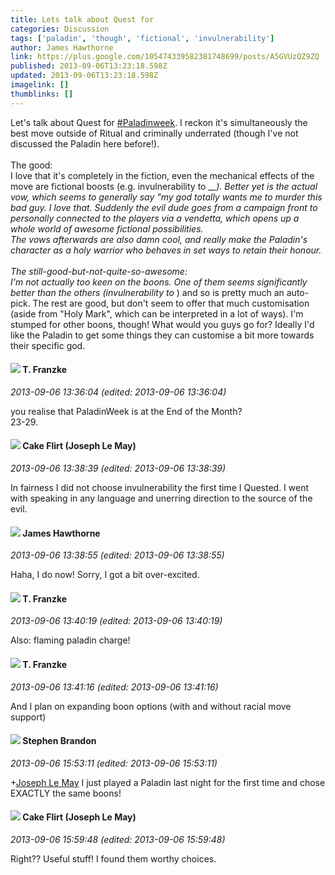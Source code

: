 ```yaml
---
title: Lets talk about Quest for
categories: Discussion
tags: ['paladin', 'though', 'fictional', 'invulnerability']
author: James Hawthorne
link: https://plus.google.com/105474339582381748699/posts/A5GVUzQZ9ZQ
published: 2013-09-06T13:23:18.598Z
updated: 2013-09-06T13:23:18.598Z
imagelink: []
thumblinks: []
---
```


Let&#39;s talk about Quest for <a rel="nofollow" class="ot-hashtag" href="https://plus.google.com/s/%23Paladinweek/posts">#Paladinweek</a>. I reckon it&#39;s simultaneously the best move outside of Ritual and criminally underrated (though I&#39;ve not discussed the Paladin here before!). <br /><br />The good:<br />I love that it&#39;s completely in the fiction, even the mechanical effects of the move are fictional boosts (e.g. invulnerability to <i>___</i>). Better yet is the actual vow, which seems to generally say &quot;my god totally wants me to murder this bad guy. I love that. Suddenly the evil dude goes from a campaign front to personally connected to the players via a vendetta, which opens up a whole world of awesome fictional possibilities. <br />The vows afterwards are also damn cool, and really make the Paladin&#39;s character as a holy warrior who behaves in set ways to retain their honour. <br /><br />The still-good-but-not-quite-so-awesome:<br />I&#39;m not actually too keen on the boons. One of them seems significantly better than the others (invulnerability to <i>_</i>) and so is pretty much an auto-pick. The rest are good, but don&#39;t seem to offer that much customisation (aside from &quot;Holy Mark&quot;, which can be interpreted in a lot of ways). I&#39;m stumped for other boons, though! What would you guys go for? Ideally I&#39;d like the Paladin to get some things they can customise a bit more towards their specific god.
<div id='comment z133zlcwjxynxdbtq23pshwaqqqtw1zhy04'>
  <h4><img src='{{site.baseurl}}//images/avatars/110330901807759406775_photo.jpg'> T. Franzke</h4>
      <p><cite>2013-09-06 13:36:04 (edited: 2013-09-06 13:36:04)</cite></p>
        <p>you realise that PaladinWeek is at the End of the Month? <br />23-29.</p>
</div>
        

<div id='comment z133zlcwjxynxdbtq23pshwaqqqtw1zhy04'>
  <h4><img src='{{site.baseurl}}//images/avatars/118274317738578754478_photo.jpg'> Cake Flirt (Joseph Le May)</h4>
      <p><cite>2013-09-06 13:38:39 (edited: 2013-09-06 13:38:39)</cite></p>
        <p>In fairness I did not choose invulnerability the first time I Quested. I went with speaking in any language and unerring direction to the source of the evil.</p>
</div>
        

<div id='comment z133zlcwjxynxdbtq23pshwaqqqtw1zhy04'>
  <h4><img src='{{site.baseurl}}//images/avatars/105474339582381748699_photo.jpg'> James Hawthorne</h4>
      <p><cite>2013-09-06 13:38:55 (edited: 2013-09-06 13:38:55)</cite></p>
        <p>Haha, I do now! Sorry, I got a bit over-excited. </p>
</div>
        

<div id='comment z133zlcwjxynxdbtq23pshwaqqqtw1zhy04'>
  <h4><img src='{{site.baseurl}}//images/avatars/110330901807759406775_photo.jpg'> T. Franzke</h4>
      <p><cite>2013-09-06 13:40:19 (edited: 2013-09-06 13:40:19)</cite></p>
        <p>Also: flaming paladin charge!</p>
</div>
        

<div id='comment z133zlcwjxynxdbtq23pshwaqqqtw1zhy04'>
  <h4><img src='{{site.baseurl}}//images/avatars/110330901807759406775_photo.jpg'> T. Franzke</h4>
      <p><cite>2013-09-06 13:41:16 (edited: 2013-09-06 13:41:16)</cite></p>
        <p>And I plan on expanding boon options (with and without racial move support)</p>
</div>
        

<div id='comment z133zlcwjxynxdbtq23pshwaqqqtw1zhy04'>
  <h4><img src='{{site.baseurl}}//images/avatars/104590511716282177346_photo.jpg'> Stephen Brandon</h4>
      <p><cite>2013-09-06 15:53:11 (edited: 2013-09-06 15:53:11)</cite></p>
        <p><span class="proflinkWrapper"><span class="proflinkPrefix">+</span><a class="proflink" href="https://plus.google.com/118274317738578754478" oid="118274317738578754478">Joseph Le May</a></span> I just played a Paladin last night for the first time and chose EXACTLY the same boons!</p>
</div>
        

<div id='comment z133zlcwjxynxdbtq23pshwaqqqtw1zhy04'>
  <h4><img src='{{site.baseurl}}//images/avatars/118274317738578754478_photo.jpg'> Cake Flirt (Joseph Le May)</h4>
      <p><cite>2013-09-06 15:59:48 (edited: 2013-09-06 15:59:48)</cite></p>
        <p>Right?? Useful stuff! I found them worthy choices.</p>
</div>
        